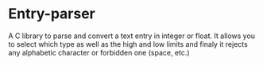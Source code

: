 # Entry-parser
A C library to parse and convert a text entry in integer or float. It allows you to select which type as well as the high and low limits and finaly it rejects any alphabetic character or forbidden one (space, etc.)
